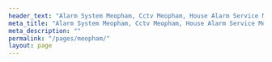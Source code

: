 ```yaml
---
header_text: "Alarm System Meopham, Cctv Meopham, House Alarm Service Meopham"
meta_title: "Alarm System Meopham, Cctv Meopham, House Alarm Service Meopham"
meta_description: ""
permalink: "/pages/meopham/"
layout: page
---
```


